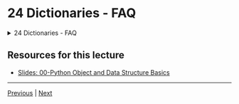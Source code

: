 #  24  Dictionaries - FAQ

<details>
  <summary> 24  Dictionaries - FAQ </summary>


**1. Do dictionaries keep an order? How do I print the values of the dictionary in order?**

Dictionaries are mappings and do not retain order! If you do want the capabilities of a dictionary but you would like ordering as well, check out the **ordereddict** object lecture later on in the course!

</details>

## Resources for this lecture


-   [Slides: 00-Python Object and Data Structure Basics](https://docs.google.com/presentation/d/1lMiOnSVp1dbTOOLMXJXqDyUJz5-k7n-rVPgQtMj7wcA/edit#slide=id.g2586a91ea0_0_101)


---

[Previous](./23_Dictionaries-in-Python.md) | [Next](./25_Tuples-with-Python.md)